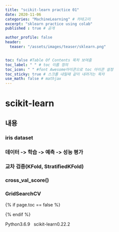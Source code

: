 ```yaml
---
title: "scikit-learn practice 01"
date: 2020-11-06
categories: "MachineLearning" # 카테고리
excerpt: "sklearn practice using colab"
published : true # 공개

author_profile: false
header:
  teaser: "/assets/images/teaser/sklearn.png"


toc: false #Table Of Contents 목차 보여줌
toc_label: " " # toc 이름 정의
toc_icon: " " #font Awesome아이콘으로 toc 아이콘 설정
toc_sticky: true # 스크롤 내릴때 같이 내려가는 목차
use_math: false # mathjax
---
```


# scikit-learn

## 내용

### iris dataset

### 데이터 -> 학습 -> 예측 -> 성능 평가

### 교차 검증(KFold, StratifiedKFold)

### cross_val_score()

### GridSearchCV


{% if page.toc == false %}
<style>
.page {
  padding-right:0px;
}
</style>
{% endif %}

<span><span class="Python"><i class="fab fa-python"></i> Python</span><span class="PythonVer">3.6.9</span></span>&nbsp;&nbsp;
<span><span class="Sklearn"><i class="fas fa-chalkboard"></i> scikit-learn</span><span class="SklearnVer">0.22.2</span></span>

<script src="https://gist.github.com/ownit4137/607606ed1d3d244fb9370420328a4de8.js"></script>

<style>
.gist iframe.render-viewer{
  height:100vh;
}
</style>
